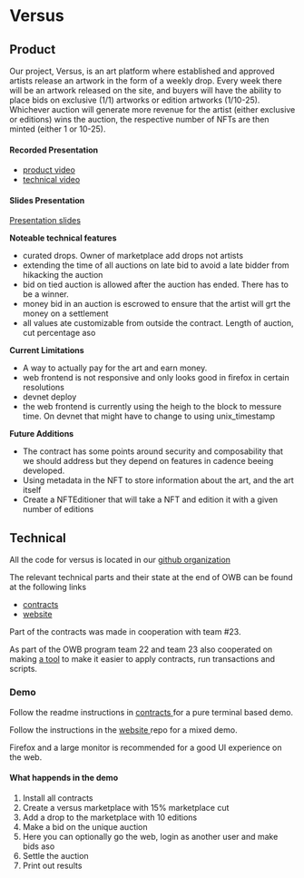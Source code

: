# Versus

## Product

Our project, Versus, is an art platform where established and approved artists release an artwork in the form of a weekly drop. Every week there will be an artwork released on the site, and buyers will have the ability to place bids on exclusive (1/1) artworks or edition artworks (1/10-25). Whichever auction will generate more revenue for the artist (either exclusive or editions) wins the auction, the respective number of NFTs are then minted (either 1 or 10-25).

#### Recorded Presentation

- [product video](https://www.youtube.com/watch?v=zv5lMRjC73s&feature=youtu.be)
- [technical video](https://www.youtube.com/watch?v=vr2Zo0hrkH0&feature=youtu.be)

#### Slides Presentation

[Presentation slides](https://docs.google.com/presentation/d/17ykvt8j9A9icMgjL_CH7cyPbWp4j15QwNtRkQOmR0Dc/edit?usp=sharing)

**Noteable technical features**
 - curated drops. Owner of marketplace add drops not artists
 - extending the time of all auctions on late bid to avoid a late bidder from hikacking the auction
 - bid on tied auction is allowed after the auction has ended. There has to be a winner.
 - money bid in an auction is escrowed to ensure that the artist will grt the money on a settlement
 - all values ate customizable from outside the contract. Length of auction, cut percentage aso

**Current Limitations**

- A way to actually pay for the art and earn money.
- web frontend is not responsive and only looks good in firefox in certain resolutions
- devnet deploy
- the web frontend is currently using the heigh to the block to messure time. On devnet that might have to change to using unix_timestamp


**Future Additions**

- The contract has some points around security and composability that we should address but they depend on features in cadence beeing developed.
- Using metadata in the NFT to store information about the art, and the art itself
- Create a NFTEditioner that will take a NFT and edition it with a given number of editions

## Technical

All the code for versus is located in our [github organization](https://github.com/versus-flow)

The relevant technical parts and their state at the end of OWB can be found at the following links

 - [ contracts ](https://github.com/versus-flow/auction-flow-contract/tree/OWB)
 - [ website ](https://github.com/versus-flow/versus-action-website/tree/OWB)

Part of the contracts was made in cooperation with team #23.

As part of the OWB program team 22 and team 23 also cooperated on making [a tool](https://github.com/versus-flow/go-flow-tooling) to make it easier to apply contracts, run transactions and scripts. 

### Demo

Follow the readme instructions in 
[ contracts ](https://github.com/versus-flow/auction-flow-contract/tree/OWB) for a pure terminal based demo. 

Follow the instructions in the 
[ website ](https://github.com/versus-flow/versus-action-website/tree/OWB) repo for a mixed demo. 

Firefox and a large monitor is recommended for a good UI experience on the web.

#### What happends in the demo

1. Install all contracts
2. Create a versus marketplace with 15% marketplace cut
3. Add a drop to the marketplace with 10 editions
4. Make a bid on the unique auction
5. Here you can optionally go the web, login as another user and make bids aso
6. Settle the auction
7. Print out results


